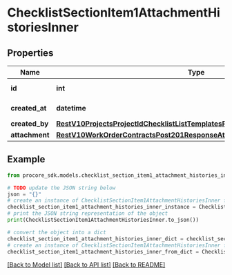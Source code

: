 # ChecklistSectionItem1AttachmentHistoriesInner


## Properties

Name | Type | Description | Notes
------------ | ------------- | ------------- | -------------
**id** | **int** | Attachment ID | [optional] 
**created_at** | **datetime** | Timestamp of creation | [optional] 
**created_by** | [**RestV10ProjectsProjectIdChecklistListTemplatesPost201ResponseAllOfCreatedBy**](RestV10ProjectsProjectIdChecklistListTemplatesPost201ResponseAllOfCreatedBy.md) |  | [optional] 
**attachment** | [**RestV10WorkOrderContractsPost201ResponseAttachmentsInner**](RestV10WorkOrderContractsPost201ResponseAttachmentsInner.md) |  | [optional] 

## Example

```python
from procore_sdk.models.checklist_section_item1_attachment_histories_inner import ChecklistSectionItem1AttachmentHistoriesInner

# TODO update the JSON string below
json = "{}"
# create an instance of ChecklistSectionItem1AttachmentHistoriesInner from a JSON string
checklist_section_item1_attachment_histories_inner_instance = ChecklistSectionItem1AttachmentHistoriesInner.from_json(json)
# print the JSON string representation of the object
print(ChecklistSectionItem1AttachmentHistoriesInner.to_json())

# convert the object into a dict
checklist_section_item1_attachment_histories_inner_dict = checklist_section_item1_attachment_histories_inner_instance.to_dict()
# create an instance of ChecklistSectionItem1AttachmentHistoriesInner from a dict
checklist_section_item1_attachment_histories_inner_from_dict = ChecklistSectionItem1AttachmentHistoriesInner.from_dict(checklist_section_item1_attachment_histories_inner_dict)
```
[[Back to Model list]](../README.md#documentation-for-models) [[Back to API list]](../README.md#documentation-for-api-endpoints) [[Back to README]](../README.md)


